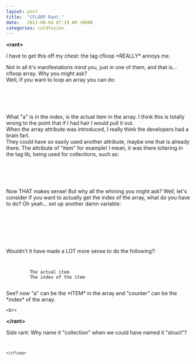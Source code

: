 ```yaml
---
layout: post
title:  "CFLOOP Rant."
date:   2011-08-04 07:19 AM +0000
categories: coldfusion
---
```

<strong>&lt;rant&gt;</strong>
<p>
I have to get this off my chest: the tag cfloop *REALLY* annoys me. 
</p>

<p>
	Not in all it's manifestations mind you, just in one of them, and that is... cfloop array. Why you might ask?<br>
	Well, if you want to loop an array you can do:
</p>
<code>
	<cfloop array="#MyArray#" index="a">
		<cfdump var="#a#">
	</cfloop>
</code>

<p>What "a" is in the index, is the actual item in the array. I think this is totally wrong to the point that if I had hair I would pull it out. <br>
	When the array attribute was introduced, I really think the developers had a brain fart.<br>
	 They could have so easily used another attribute,  maybe one that is already there. The attribute of "item" for example! I mean, it was there loitering in the tag lib, being used for collections, such as:
</p>


<code>
	<cfloop array="#MyArray#" item="a">
		<cfdump var="#a#">
	</cfloop>
</code>

<p>
	Now THAT makes sense! But why all the whining you might ask? Well, let's consider if you want to actually get the index of the array, what do you have to do? Oh yeah... set up another damn variable:
</p>

<code>
	<cfset counter = 1>
	<cfloop array="#MyArray#" index="a">
		<cfdump var="#a#">
		<cfset counter++>
	</cfloop>
</code>

<p>Wouldn't it have made a LOT more sense to do the following?:</p>

<code>
	<cfloop array="#MyArray#" item="a" index="counter">
		<cfdump var="#a#"> The actual item 
		<cfdump var="#counter#"> The index of the item
	</cfloop>
</code>

<p>
	See? now "a" can be the *ITEM* in the array and "counter" can be the *index* of the array. <br>

	<br>

</p>
<strong>&lt;/rant&gt;</strong>

<p>Side rant: Why name it "collection" when we could have named it "struct"?
<code>
	<cfloop struct="#myStruct#" item="st">
		
	</cfloop>
</code>
	
</p>